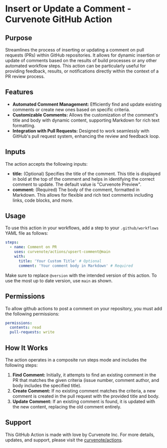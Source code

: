 # Insert or Update a Comment - Curvenote GitHub Action

## Purpose

Streamlines the process of inserting or updating a comment on pull requests (PRs) within GitHub repositories. It allows for dynamic insertion or update of comments based on the results of build processes or any other automated workflow steps. This action can be particularly useful for providing feedback, results, or notifications directly within the context of a PR review process.

## Features

- **Automated Comment Management:** Efficiently find and update existing comments or create new ones based on specific criteria.
- **Customizable Comments:** Allows the customization of the comment's title and body with dynamic content, supporting Markdown for rich text formatting.
- **Integration with Pull Requests:** Designed to work seamlessly with GitHub's pull request system, enhancing the review and feedback loop.

## Inputs

The action accepts the following inputs:

- **title:** (Optional) Specifies the title of the comment. This title is displayed in bold at the top of the comment and helps in identifying the correct comment to update. The default value is "Curvenote Preview".
- **comment:** (Required) The body of the comment, formatted in Markdown. This allows for flexible and rich text comments including links, code blocks, and more.

## Usage

To use this action in your workflows, add a step to your `.github/workflows` YAML file as follows:

```yaml
steps:
  - name: Comment on PR
    uses: curvenote/actions/upsert-comment@main
    with:
      title: 'Your Custom Title' # Optional
      comment: 'Your comment body in Markdown' # Required
```

Make sure to replace `@version` with the intended version of this action. To use the most up to date version, use `main` as shown.

## Permissions

To allow github actions to post a comment on your repository, you must add the following permissions:

```yaml
permissions:
  contents: read
  pull-requests: write
```

## How It Works

The action operates in a composite run steps mode and includes the following steps:

1. **Find Comment:** Initially, it attempts to find an existing comment in the PR that matches the given criteria (issue number, comment author, and body includes the specified title).
2. **Create Comment:** If no existing comment matches the criteria, a new comment is created in the pull request with the provided title and body.
3. **Update Comment:** If an existing comment is found, it is updated with the new content, replacing the old comment entirely.

## Support

This GitHub Action is made with love by Curvenote Inc.
For more details, updates, and support, please visit the [curvenote/actions](https://github.com/curvenote/actions).

